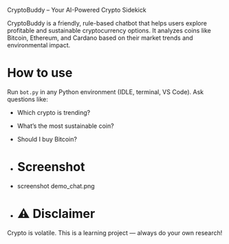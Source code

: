CryptoBuddy – Your AI-Powered Crypto Sidekick

CryptoBuddy is a friendly, rule-based chatbot that helps users explore profitable and sustainable cryptocurrency options.
It analyzes coins like Bitcoin, Ethereum, and Cardano based on their market trends and environmental impact.


# How to use
Run `bot.py` in any Python environment (IDLE, terminal, VS Code).
Ask questions like:
   - Which crypto is trending?
   - What’s the most sustainable coin?
   - Should I buy Bitcoin?

   - # Screenshot

   - screenshot demo_chat.png

   - # ⚠️ Disclaimer
Crypto is volatile. This is a learning project — always do your own research!
